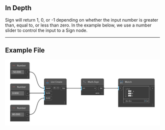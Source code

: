 ## In Depth
Sign will return 1, 0, or -1 depending on whether the input number is greater than, equal to, or less than zero. In the example below, we use a number slider to control the input to a Sign node.
___
## Example File

![Sign (number)](./DSCore.Math.Sign(int)_img.png)


